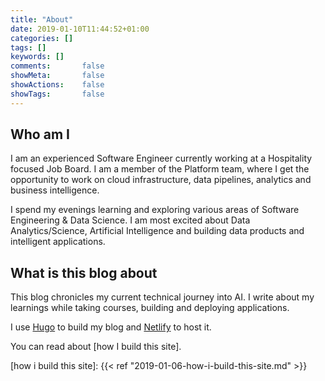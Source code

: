 ```yaml
---
title: "About"
date: 2019-01-10T11:44:52+01:00
categories: []
tags: []
keywords: []
comments:       false
showMeta:       false
showActions:    false
showTags: 		false
---
```


## Who am I

I am an experienced Software Engineer currently working at a Hospitality focused Job Board. I am a member of the Platform team, where I get the opportunity to work on cloud infrastructure, data pipelines, analytics and business intelligence.

I spend my evenings learning and exploring various areas of Software Engineering & Data Science. I am most excited about Data Analytics/Science, Artificial Intelligence and building data products and intelligent applications.

## What is this blog about

This blog chronicles my current technical journey into AI. I write about my learnings while taking courses, building and deploying applications.

I use [Hugo] to build my blog and [Netlify] to host it.

You can read about [how I build this site].

[//]: # (Reference Links)

[Hugo]: https://gohugo.io/
[Netlify]: https://www.netlify.com/
[how i build this site]: {{< ref "2019-01-06-how-i-build-this-site.md" >}}
